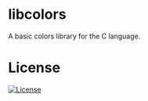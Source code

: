 # libcolors

A basic colors library for the C language.

# License
[![License](http://img.shields.io/badge/license-BSD3-brightgreen.svg)](http://opensource.org/licenses/BSD-3-Clause)
